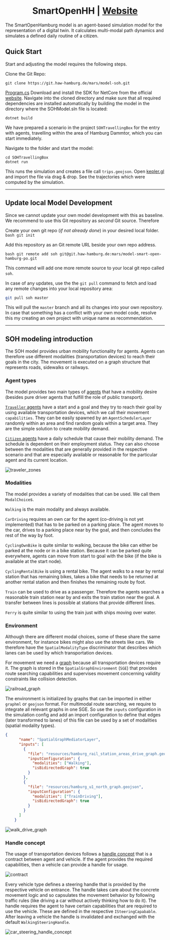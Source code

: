 <h1 align="center">SmartOpenHH | <a href="https://mars.haw-hamburg.de">Website</a></h1>

The SmartOpenHamburg model is an agent-based simulation model for the representation of a digital twin. It calculates multi-modal path dynamics and simulates a defined daily routine of a citizen.

## Quick Start

Start and adjusting the model requires the following steps.

Clone the Git Repo:

```
git clone https://git.haw-hamburg.de/mars/model-soh.git
```
[Program.cs](SOHTravellingBox%2FProgram.cs)
Download and install the SDK for NetCore from the official [website](https://dotnet.microsoft.com/download/dotnet-core/).  Navigate into the cloned directory and make sure that all required dependencies are installed automatically by building the model in the directory where the SOHModel.sln file is located:

```
dotnet build
```

We have prepared a scenario in the project ``SOHTravellingBox`` for the entry with agents, travelling within the area of Hamburg Dammtor, which you can start immediately.

Navigate to the folder and start the model:

```
cd SOHTravellingBox
dotnet run
```

This runs the simulation and creates a file call `trips.geojson`. Open [kepler.gl](https://kepler.gl/demo) and import the file via drag & drop. See the trajectories which were computed by the simulation.

---
## Update local Model Development

Since we cannot update your own model development with this as baseline. We recommend to use this Git repository as *second* Git source. Therefore

Create your own git repo (*if not already done*) in your desired local folder.
``bash
git init
``

Add this repository as an Git remote URL beside your own repo address.

``bash
git remote add soh git@git.haw-hamburg.de:mars/model-smart-open-hamburg-po.git
``

This command will add one more remote source to your local git repo called ``soh``.

In case of any updates, use the the ``git pull`` command to fetch and load any remote changes into your local repository area:

```bash
git pull soh master
```

This will pull the `master` branch and all its changes into your own repository. In case that something has a conflict with your own model code, resolve this my creating an own project with unique name as recommendation.

---
## SOH modeling introduction

The SOH model provides urban mobility functionality for agents. Agents can therefore use different modalities (transportation devices) to reach their goals in the city. The movement is executed on a graph structure that represents roads, sidewalks or railways.

### Agent types

The model provides two main types of [agents](https://mars.haw-hamburg.de/articles/soh/agents.html) that have a mobility desire (besides pure driver agents that fulfill the role of public transport).

[`Traveller` agents](https://mars.haw-hamburg.de/articles/soh/agents/traveler.html) have a start and a goal and they try to reach their goal by using available transportation devices, which we call their movement `capabilities`. They can be easily spawned by an `AgentSchedulerLayer` randomly within an area and find random goals within a target area. They are the simple solution to create mobility demand.

[`Citizen` agents](https://mars.haw-hamburg.de/articles/soh/agents/citizen.html) have a daily schedule that cause their mobility demand. The schedule is dependent on their employment status. They can also choose between the modalities that are generally provided in the respective scenario and that are especially available or reasonable for the particular agent and its current location.

![traveler_zones](README_images/harbug_green4bikes.png)

### Modalities

The model provides a variety of modalities that can be used. We call them `ModalChoice`s.

`Walking` is the main modality and always available.

`CarDriving` requires an own car for the agent (co-driving is not yet implemented) that has to be parked on a parking place. The agent moves to the car, drives to a parking place near by the goal, and then concludes the rest of the way by foot.

`CyclingOwnBike` is quite similar to walking, because the bike can either be parked at the node or in a bike station. Because it can be parked quite everywhere, agents can move from start to goal with the bike (if the bike is available at the start node).

`CyclingRentalBike` is using a rental bike. The agent walks to a near by rental station that has remaining bikes, takes a bike that needs to be returned at another rental station and then finishes the remaining route by foot.

`Train` can be used to drive as a passenger. Therefore the agents searches a reasonable train station near by and exits the train station near the goal. A transfer between lines is possible at stations that provide different lines.

`Ferry` is quite similar to using the train just with ships moving over water.

### Environment

Although there are different modal choices, some of these share the same environment, for instance bikes might also use the streets like cars. We therefore have the `SpatialModalityType` discriminator that describes which lanes can be used by which transportation devices.

For movement we need a [graph](https://mars.haw-hamburg.de/articles/soh/layers/vector_layer.html#modality-networks) because all transportation devices require it. The graph is stored in the `SpatialGraphEnvironment` (`SGE`) that provides route searching capabilities and supervises movement concerning validity constraints like collision detection.

![railroad_graph](README_images/s-bahn-hh.png)

The environment is initialized by graphs that can be imported in either `graphml` or `geojson` format. For multimodal route searching, we require to integrate all relevant graphs in one SGE. So use the `inputs` configuration in the simulation config and add an import configuration to define that edges (later transformed to lanes) of this file can be used by a set of modalities (spatial modality types).

```json
{
      "name": "SpatialGraphMediatorLayer",
      "inputs": [
        {
          "file": "resources/hamburg_rail_station_areas_drive_graph.geojson",
          "inputConfiguration": {
            "modalities": ["Walking"],
            "isBidirectedGraph": true
          }
        },
        {
          "file": "resources/hamburg_u1_north_graph.geojson",
          "inputConfiguration": {
            "modalities": ["TrainDriving"],
            "isBidirectedGraph": true
          }
        }
      ]
    }
```


![walk_drive_graph](README_images/walk_drive_graph.png)

### Handle concept

The usage of transportation devices follows a [handle concept](https://mars.haw-hamburg.de/articles/soh/steering.html) that is a contract between agent and vehicle. If the agent provides the required capabilities, then a vehicle can provide a handle for usage.

![contract](README_images/contract_schema.png)

Every vehicle type defines a steering handle that is provided by the respective vehicle on entrance. The handle takes care about the concrete movement logic and so capsulates the movement behavior by following traffic rules (like driving a car without actively thinking how to do it). The handle requires the agent to have certain capabilities that are required to use the vehicle. These are defined in the respective `ISteeringCapabable`. After leaving a vehicle the handle is invalidated and exchanged with the default `WalkingSteeringHandle`.

![car_steering_handle_concept](README_images/uml_car_steering.png)